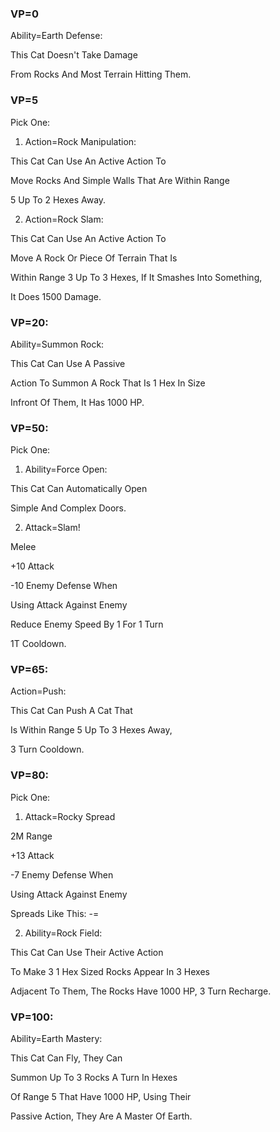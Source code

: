 ### VP=0

Ability=Earth Defense:

This Cat Doesn't Take Damage

From Rocks And Most Terrain Hitting Them.

### VP=5

Pick One:

1. Action=Rock Manipulation:

This Cat Can Use An Active Action To

Move Rocks And Simple Walls That Are Within Range

5 Up To 2 Hexes Away.

2. Action=Rock Slam:

This Cat Can Use An Active Action To

Move A Rock Or Piece Of Terrain That Is

Within Range 3 Up To 3 Hexes, If It Smashes Into Something,

It Does 1500 Damage.

### VP=20:

Ability=Summon Rock:

This Cat Can Use A Passive

Action To Summon A Rock That Is 1 Hex In Size

Infront Of Them, It Has 1000 HP.

### VP=50:

Pick One:

1. Ability=Force Open:

This Cat Can Automatically Open

Simple And Complex Doors.

2. Attack=Slam!

Melee

+10 Attack

-10 Enemy Defense When

Using Attack Against Enemy

Reduce Enemy Speed By 1 For 1 Turn

1T Cooldown.

### VP=65:

Action=Push:

This Cat Can Push A Cat That

Is Within Range 5 Up To 3 Hexes Away,

3 Turn Cooldown.

### VP=80:

Pick One:

1. Attack=Rocky Spread

2M Range

+13 Attack

-7 Enemy Defense When

Using Attack Against Enemy

Spreads Like This: -=

2. Ability=Rock Field:

This Cat Can Use Their Active Action

To Make 3 1 Hex Sized Rocks Appear In 3 Hexes

Adjacent To Them, The Rocks Have 1000 HP, 3 Turn Recharge.

### VP=100:

Ability=Earth Mastery:

This Cat Can Fly, They Can

Summon Up To 3 Rocks A Turn In Hexes

Of Range 5 That Have 1000 HP, Using Their

Passive Action, They Are A Master Of Earth.
